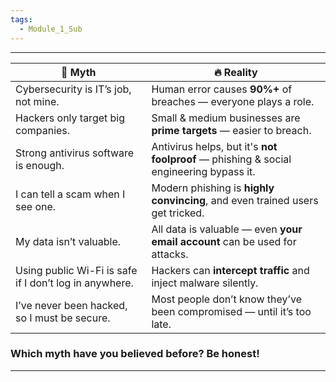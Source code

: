 ```yaml
---
tags:
  - Module_1_Sub
---
```


---

| 🧊 Myth                                                | 🔥 Reality                                                                             |
| ------------------------------------------------------ | -------------------------------------------------------------------------------------- |
| Cybersecurity is IT’s job, not mine.                   | Human error causes **90%+** of breaches — everyone plays a role.                       |
| Hackers only target big companies.                     | Small & medium businesses are **prime targets** — easier to breach.                    |
| Strong antivirus software is enough.                   | Antivirus helps, but it's **not foolproof** — phishing & social engineering bypass it. |
| I can tell a scam when I see one.                      | Modern phishing is **highly convincing**, and even trained users get tricked.          |
| My data isn’t valuable.                                | All data is valuable — even **your email account** can be used for attacks.            |
| Using public Wi-Fi is safe if I don’t log in anywhere. | Hackers can **intercept traffic** and inject malware silently.                         |
| I’ve never been hacked, so I must be secure.           | Most people don’t know they’ve been compromised — until it’s too late.                 |
### Which myth have you believed before? Be honest!

---